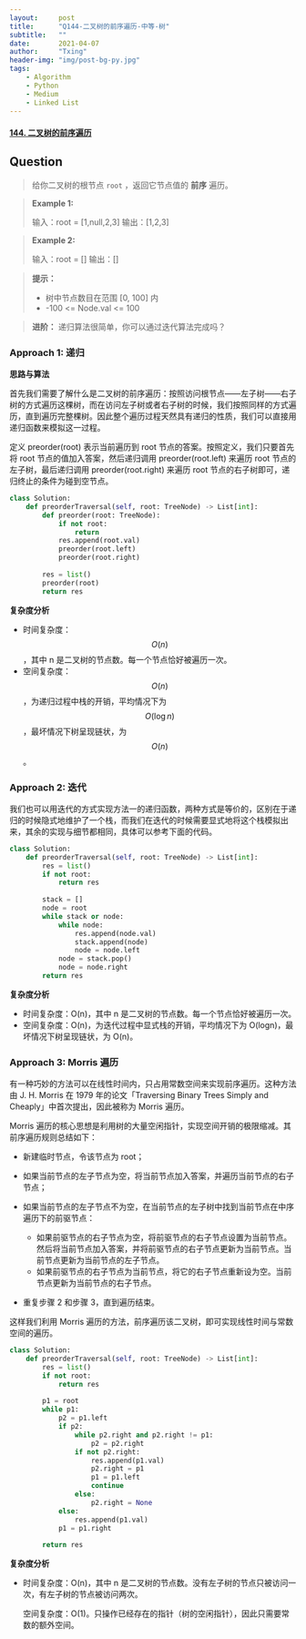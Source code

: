 ```yaml
---
layout:     post
title:      "Q144-二叉树的前序遍历-中等-树"
subtitle:   ""
date:       2021-04-07
author:     "Txing"
header-img: "img/post-bg-py.jpg"
tags:
    - Algorithm
    - Python
    - Medium
    - Linked List
---
```


#### [144. 二叉树的前序遍历](https://leetcode-cn.com/problems/binary-tree-preorder-traversal/)

## Question

> 给你二叉树的根节点 `root` ，返回它节点值的 **前序** 遍历。
>

> **Example 1:**
>
> 输入：root = [1,null,2,3]
> 输出：[1,2,3]

> **Example 2:**
>
> 输入：root = []
> 输出：[]

> **提示：**
>
> - 树中节点数目在范围 [0, 100] 内
> - -100 <= Node.val <= 100

> **进阶：** 递归算法很简单，你可以通过迭代算法完成吗？

### Approach 1:  递归

**思路与算法**

首先我们需要了解什么是二叉树的前序遍历：按照访问根节点——左子树——右子树的方式遍历这棵树，而在访问左子树或者右子树的时候，我们按照同样的方式遍历，直到遍历完整棵树。因此整个遍历过程天然具有递归的性质，我们可以直接用递归函数来模拟这一过程。

定义 preorder(root) 表示当前遍历到 root 节点的答案。按照定义，我们只要首先将 root 节点的值加入答案，然后递归调用 preorder(root.left) 来遍历 root 节点的左子树，最后递归调用 preorder(root.right) 来遍历 root 节点的右子树即可，递归终止的条件为碰到空节点。


```python
class Solution:
    def preorderTraversal(self, root: TreeNode) -> List[int]:
        def preorder(root: TreeNode):
            if not root:
                return
            res.append(root.val)
            preorder(root.left)
            preorder(root.right)
        
        res = list()
        preorder(root)
        return res
```

**复杂度分析**

- 时间复杂度：$$O(n)$$，其中 n 是二叉树的节点数。每一个节点恰好被遍历一次。
- 空间复杂度：$$O(n)$$，为递归过程中栈的开销，平均情况下为 $$O(\log n)$$，最坏情况下树呈现链状，为 $$O(n)$$。



### Approach 2: 迭代

我们也可以用迭代的方式实现方法一的递归函数，两种方式是等价的，区别在于递归的时候隐式地维护了一个栈，而我们在迭代的时候需要显式地将这个栈模拟出来，其余的实现与细节都相同，具体可以参考下面的代码。


```python
class Solution:
    def preorderTraversal(self, root: TreeNode) -> List[int]:
        res = list()
        if not root:
            return res
        
        stack = []
        node = root
        while stack or node:
            while node:
                res.append(node.val)
                stack.append(node)
                node = node.left
            node = stack.pop()
            node = node.right
        return res
```

**复杂度分析**

- 时间复杂度：O(n)，其中 n 是二叉树的节点数。每一个节点恰好被遍历一次。
- 空间复杂度：O(n)，为迭代过程中显式栈的开销，平均情况下为 O(logn)，最坏情况下树呈现链状，为 O(n)。



### Approach 3: Morris 遍历

有一种巧妙的方法可以在线性时间内，只占用常数空间来实现前序遍历。这种方法由 J. H. Morris 在 1979 年的论文「Traversing Binary Trees Simply and Cheaply」中首次提出，因此被称为 Morris 遍历。

Morris 遍历的核心思想是利用树的大量空闲指针，实现空间开销的极限缩减。其前序遍历规则总结如下：

- 新建临时节点，令该节点为 root；

- 如果当前节点的左子节点为空，将当前节点加入答案，并遍历当前节点的右子节点；

- 如果当前节点的左子节点不为空，在当前节点的左子树中找到当前节点在中序遍历下的前驱节点：
  - 如果前驱节点的右子节点为空，将前驱节点的右子节点设置为当前节点。然后将当前节点加入答案，并将前驱节点的右子节点更新为当前节点。当前节点更新为当前节点的左子节点。
  - 如果前驱节点的右子节点为当前节点，将它的右子节点重新设为空。当前节点更新为当前节点的右子节点。

- 重复步骤 2 和步骤 3，直到遍历结束。

这样我们利用 Morris 遍历的方法，前序遍历该二叉树，即可实现线性时间与常数空间的遍历。


```python
class Solution:
    def preorderTraversal(self, root: TreeNode) -> List[int]:
        res = list()
        if not root:
            return res
        
        p1 = root
        while p1:
            p2 = p1.left
            if p2:
                while p2.right and p2.right != p1:
                    p2 = p2.right
                if not p2.right:
                    res.append(p1.val)
                    p2.right = p1
                    p1 = p1.left
                    continue
                else:
                    p2.right = None
            else:
                res.append(p1.val)
            p1 = p1.right
        
        return res
```

**复杂度分析**

- 时间复杂度：O(n)，其中 n 是二叉树的节点数。没有左子树的节点只被访问一次，有左子树的节点被访问两次。

  空间复杂度：O(1)。只操作已经存在的指针（树的空闲指针），因此只需要常数的额外空间。


